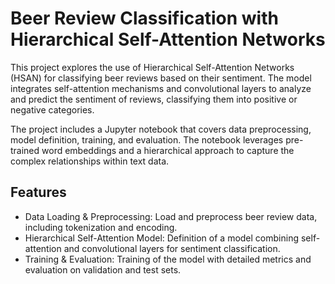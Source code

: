 # Beer Review Classification with Hierarchical Self-Attention Networks

This project explores the use of Hierarchical Self-Attention Networks (HSAN) for classifying beer reviews based on their sentiment. The model integrates self-attention mechanisms and convolutional layers to analyze and predict the sentiment of reviews, classifying them into positive or negative categories.

The project includes a Jupyter notebook that covers data preprocessing, model definition, training, and evaluation. The notebook leverages pre-trained word embeddings and a hierarchical approach to capture the complex relationships within text data.

## Features
 - Data Loading & Preprocessing: Load and preprocess beer review data, including tokenization and encoding.
 - Hierarchical Self-Attention Model: Definition of a model combining self-attention and convolutional layers for sentiment classification.
 - Training & Evaluation: Training of the model with detailed metrics and evaluation on validation and test sets.
